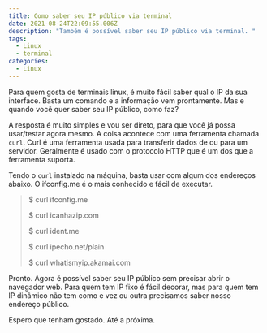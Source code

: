 ```yaml
---
title: Como saber seu IP público via terminal
date: 2021-08-24T22:09:55.006Z
description: "Também é possível saber seu IP público via terminal. "
tags:
  - Linux
  - terminal
categories:
  - Linux
---
```

Para quem gosta de terminais linux, é muito fácil saber qual o IP da sua interface. Basta um comando e a informação vem prontamente. Mas e quando você quer saber seu IP público, como faz?

<!--more-->

A resposta é muito simples e vou ser direto, para que você já possa usar/testar agora mesmo. A coisa acontece com uma ferramenta chamada ```curl```. Curl é uma ferramenta usada para transferir dados de ou para um servidor. Geralmente é usado com o protocolo HTTP que é um dos que a ferramenta suporta.

Tendo o ```curl``` instalado na máquina, basta usar com algum dos endereços abaixo. O ifconfig.me é o mais conhecido e fácil de executar.

> $ curl ifconfig.me
>
> $ curl icanhazip.com
>
> $ curl ident.me
>
> $ curl ipecho.net/plain
>
> $ curl whatismyip.akamai.com

Pronto. Agora é possível saber seu IP público sem precisar abrir o navegador web. Para quem tem IP fixo é fácil decorar, mas para quem tem IP dinâmico não tem como e vez ou outra precisamos saber nosso endereço público. 

Espero que tenham gostado. Até a próxima.